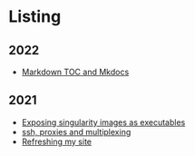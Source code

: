 # Listing

## 2022

* [Markdown TOC and Mkdocs](2022/04/mkdocs-toc-indent.md)

## 2021

* [Exposing singularity images as executables](2021/10/containers-as-executables.md)
* [ssh, proxies and multiplexing](2021/09/ssh-proxies-and-multiplexing.md)
* [Refreshing my site](2021/05/updating-my-site.md)

